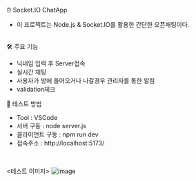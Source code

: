 ⏰ Socket.IO ChatApp<br/>
- 이 프로젝트는 Node.js & Socket.IO를 활용한 간단한 오픈채팅이다.<br/><br/>

🛠 주요 기능
- 닉네임 입력 후 Server접속
- 실시간 채팅
- 사용자가 방에 들어오거나 나갈경우 관리자를 통한 알림
- validation체크

🧪 테스트 방법
- Tool : VSCode
- 서버 구동 : node server.js
- 클라이언트 구동 : npm run dev
- 접속주소 : http://localhost:5173/
<br/>

<테스트 이미지>
![image](https://github.com/user-attachments/assets/1e926130-2d35-48f9-8cbe-11f80976f46a)

